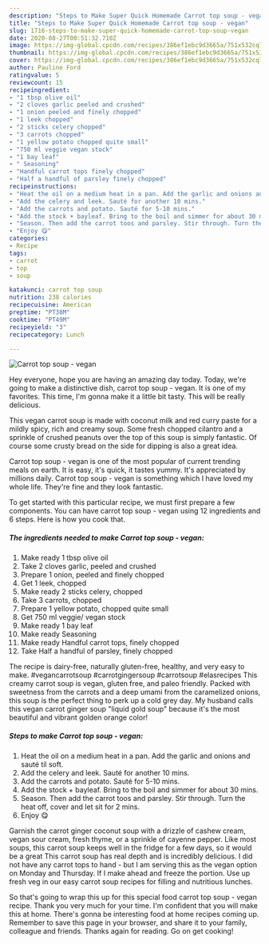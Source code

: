 ```yaml
---
description: "Steps to Make Super Quick Homemade Carrot top soup - vegan"
title: "Steps to Make Super Quick Homemade Carrot top soup - vegan"
slug: 1716-steps-to-make-super-quick-homemade-carrot-top-soup-vegan
date: 2020-08-27T00:51:32.710Z
image: https://img-global.cpcdn.com/recipes/386ef1ebc9d3665a/751x532cq70/carrot-top-soup-vegan-recipe-main-photo.jpg
thumbnail: https://img-global.cpcdn.com/recipes/386ef1ebc9d3665a/751x532cq70/carrot-top-soup-vegan-recipe-main-photo.jpg
cover: https://img-global.cpcdn.com/recipes/386ef1ebc9d3665a/751x532cq70/carrot-top-soup-vegan-recipe-main-photo.jpg
author: Pauline Ford
ratingvalue: 5
reviewcount: 15
recipeingredient:
- "1 tbsp olive oil"
- "2 cloves garlic peeled and crushed"
- "1 onion peeled and finely chopped"
- "1 leek chopped"
- "2 sticks celery chopped"
- "3 carrots chopped"
- "1 yellow potato chopped quite small"
- "750 ml veggie vegan stock"
- "1 bay leaf"
- " Seasoning"
- "Handful carrot tops finely chopped"
- "Half a handful of parsley finely chopped"
recipeinstructions:
- "Heat the oil on a medium heat in a pan. Add the garlic and onions and sauté til soft."
- "Add the celery and leek. Sauté for another 10 mins."
- "Add the carrots and potato. Sauté for 5-10 mins."
- "Add the stock + bayleaf. Bring to the boil and simmer for about 30 mins."
- "Season. Then add the carrot toos and parsley. Stir through. Turn the heat off, cover and let sit for 2 mins."
- "Enjoy 😋"
categories:
- Recipe
tags:
- carrot
- top
- soup

katakunci: carrot top soup 
nutrition: 238 calories
recipecuisine: American
preptime: "PT38M"
cooktime: "PT49M"
recipeyield: "3"
recipecategory: Lunch

---
```



![Carrot top soup - vegan](https://img-global.cpcdn.com/recipes/386ef1ebc9d3665a/751x532cq70/carrot-top-soup-vegan-recipe-main-photo.jpg)

Hey everyone, hope you are having an amazing day today. Today, we're going to make a distinctive dish, carrot top soup - vegan. It is one of my favorites. This time, I'm gonna make it a little bit tasty. This will be really delicious.

This vegan carrot soup is made with coconut milk and red curry paste for a mildly spicy, rich and creamy soup. Some fresh chopped cilantro and a sprinkle of crushed peanuts over the top of this soup is simply fantastic. Of course some crusty bread on the side for dipping is also a great idea.

Carrot top soup - vegan is one of the most popular of current trending meals on earth. It is easy, it's quick, it tastes yummy. It's appreciated by millions daily. Carrot top soup - vegan is something which I have loved my whole life. They're fine and they look fantastic.


To get started with this particular recipe, we must first prepare a few components. You can have carrot top soup - vegan using 12 ingredients and 6 steps. Here is how you cook that.

<!--inarticleads1-->

##### The ingredients needed to make Carrot top soup - vegan:

1. Make ready 1 tbsp olive oil
1. Take 2 cloves garlic, peeled and crushed
1. Prepare 1 onion, peeled and finely chopped
1. Get 1 leek, chopped
1. Make ready 2 sticks celery, chopped
1. Take 3 carrots, chopped
1. Prepare 1 yellow potato, chopped quite small
1. Get 750 ml veggie/ vegan stock
1. Make ready 1 bay leaf
1. Make ready  Seasoning
1. Make ready Handful carrot tops, finely chopped
1. Take Half a handful of parsley, finely chopped


The recipe is dairy-free, naturally gluten-free, healthy, and very easy to make. #vegancarrotsoup #carrotgingersoup #carrotsoup #elasrecipes This creamy carrot soup is vegan, gluten free, and paleo friendly. Packed with sweetness from the carrots and a deep umami from the caramelized onions, this soup is the perfect thing to perk up a cold grey day. My husband calls this vegan carrot ginger soup &#34;liquid gold soup&#34; because it&#39;s the most beautiful and vibrant golden orange color! 

<!--inarticleads2-->

##### Steps to make Carrot top soup - vegan:

1. Heat the oil on a medium heat in a pan. Add the garlic and onions and sauté til soft.
1. Add the celery and leek. Sauté for another 10 mins.
1. Add the carrots and potato. Sauté for 5-10 mins.
1. Add the stock + bayleaf. Bring to the boil and simmer for about 30 mins.
1. Season. Then add the carrot toos and parsley. Stir through. Turn the heat off, cover and let sit for 2 mins.
1. Enjoy 😋


Garnish the carrot ginger coconut soup with a drizzle of cashew cream, vegan sour cream, fresh thyme, or a sprinkle of cayenne pepper. Like most soups, this carrot soup keeps well in the fridge for a few days, so it would be a great This carrot soup has real depth and is incredibly delicious. I did not have any carrot tops to hand - but I am serving this as the vegan option on Monday and Thursday. If I make ahead and freeze the portion. Use up fresh veg in our easy carrot soup recipes for filling and nutritious lunches. 

So that's going to wrap this up for this special food carrot top soup - vegan recipe. Thank you very much for your time. I'm confident that you will make this at home. There's gonna be interesting food at home recipes coming up. Remember to save this page in your browser, and share it to your family, colleague and friends. Thanks again for reading. Go on get cooking!
